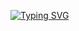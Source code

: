 [![Typing SVG](https://readme-typing-svg.herokuapp.com?font=Fira+Code&size=30&pause=1000&width=5200&lines=HELLO+GUYS!!%2C+I'am+Evanskyzx)](https://git.io/typing-svg)
